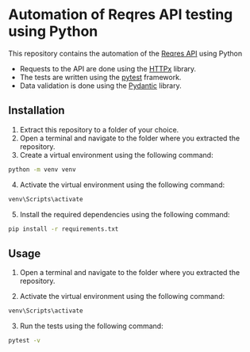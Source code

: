 # Automation of Reqres API testing using Python

This repository contains the automation of the [Reqres API](https://reqres.in/) using Python

- Requests to the API are done using the [HTTPx](https://www.python-httpx.org/) library.
- The tests are written using the [pytest](https://docs.pytest.org/en/stable/) framework.
- Data validation is done using the [Pydantic](https://pydantic-docs.helpmanual.io/) library.

## Installation

1. Extract this repository to a folder of your choice.
2. Open a terminal and navigate to the folder where you extracted the repository.
3. Create a virtual environment using the following command:

```bash
python -m venv venv
```

4. Activate the virtual environment using the following command:

```bash
venv\Scripts\activate
```

5. Install the required dependencies using the following command:

```bash
pip install -r requirements.txt
```

## Usage

1. Open a terminal and navigate to the folder where you extracted the repository.

2. Activate the virtual environment using the following command:

```bash
venv\Scripts\activate
```

3. Run the tests using the following command:

```bash
pytest -v
```

